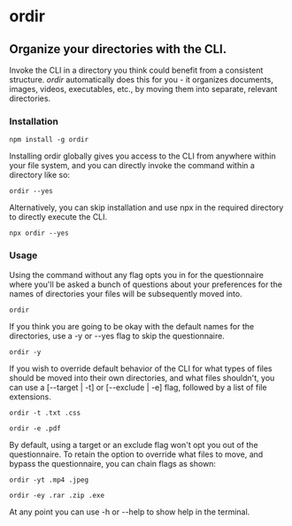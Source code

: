 # ordir

## Organize your directories with the CLI.

Invoke the CLI in a directory you think could benefit from a consistent structure. _ordir_ automatically does this for you - it organizes documents, images, videos, executables, etc., by moving them into separate, relevant directories.

### Installation

```
npm install -g ordir
```

Installing ordir globally gives you access to the CLI from anywhere within your file system, and you can directly invoke the command within a directory like so:

```
ordir --yes
```

Alternatively, you can skip installation and use npx in the required directory to directly execute the CLI.

```
npx ordir --yes
```

### Usage

Using the command without any flag opts you in for the questionnaire where you'll be asked a bunch of questions about your preferences for the names of directories your files will be subsequently moved into.

```
ordir
```

If you think you are going to be okay with the default names for the directories, use a -y or --yes flag to skip the questionnaire.

```
ordir -y
```

If you wish to override default behavior of the CLI for what types of files should be moved into their own directories, and what files shouldn't, you can use a [--target | -t] or [--exclude | -e] flag, followed by a list of file extensions.

```
ordir -t .txt .css
```

```
ordir -e .pdf
```

By default, using a target or an exclude flag won't opt you out of the questionnaire. To retain the option to override what files to move, and bypass the questionnaire, you can chain flags as shown:

```
ordir -yt .mp4 .jpeg
```

```
ordir -ey .rar .zip .exe
```

At any point you can use -h or --help to show help in the terminal.
